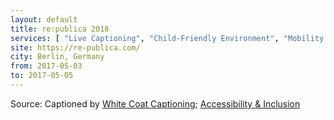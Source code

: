```yaml
---
layout: default
title: re:publica 2018
services: [ "Live Captioning", "Child-Friendly Environment", "Mobility Access", "Code of Conduct" ]
site: https://re-publica.com/
city: Berlin, Germany
from: 2017-05-03
to: 2017-05-05
---
```


Source: Captioned by [White Coat Captioning](http://www.whitecoatcaptioning.com/); [Accessibility & Inclusion](https://18.re-publica.com/en/page/accessibility-0)
